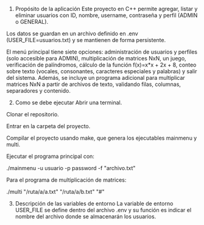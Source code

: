 1) Propósito de la aplicación
Este proyecto en C++ permite agregar, listar y eliminar usuarios con ID, nombre, username, contraseña y perfil (ADMIN o GENERAL).

Los datos se guardan en un archivo definido en .env (USER_FILE=usuarios.txt) y se mantienen de forma persistente.

El menú principal tiene siete opciones: administración de usuarios y perfiles (solo accesible para ADMIN), multiplicación de matrices NxN, un juego, verificación de palíndromos, cálculo de la función f(x)=x*x + 2x + 8, conteo sobre texto (vocales, consonantes, caracteres especiales y palabras) y salir del sistema. Además, se incluye un programa adicional para multiplicar matrices NxN a partir de archivos de texto, validando filas, columnas, separadores y contenido.

2) Como se debe ejecutar
Abrir una terminal.

Clonar el repositorio.

Entrar en la carpeta del proyecto.

Compilar el proyecto usando make, que genera los ejecutables mainmenu y multi.

Ejecutar el programa principal con:

./mainmenu -u usuario -p password -f "archivo.txt"

Para el programa de multiplicación de matrices:

./multi "/ruta/a/a.txt" "/ruta/a/b.txt" "#"

3) Descripción de las variables de entorno
La variable de entorno USER_FILE se define dentro del archivo .env y su función es indicar el nombre  del archivo donde se almacenarán los usuarios.
